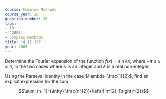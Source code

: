 ```yaml
---
course: Complex Methods
course_year: IB
question_number: 36
tags:
- IB
- '2005'
- Complex Methods
title: '4.II.15F '
year: 2005
---
```



Determine the Fourier expansion of the function $f(x)=\sin \lambda x$, where $-\pi \leqslant x \leqslant \pi$, in the two cases where $\lambda$ is an integer and $\lambda$ is a real non-integer.

Using the Parseval identity in the case $\lambda=\frac{1}{2}$, find an explicit expression for the sum

$$\sum_{n=1}^{\infty} \frac{n^{2}}{\left(4 n^{2}-1\right)^{2}}$$